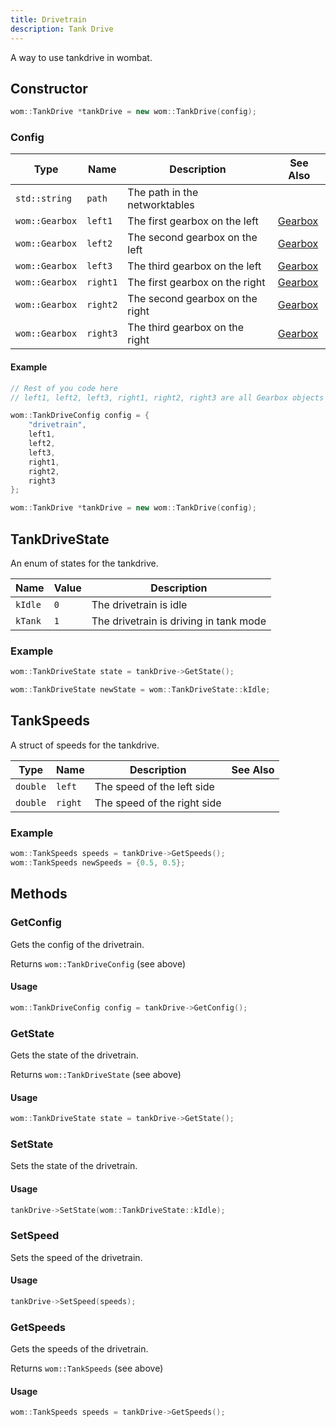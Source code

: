```yaml
---
title: Drivetrain
description: Tank Drive
---
```


A way to use tankdrive in wombat.

## Constructor

```cpp
wom::TankDrive *tankDrive = new wom::TankDrive(config);
```

### Config

| Type | Name | Description | See Also |
| --- | --- | --- | --- |
| `std::string` | `path` | The path in the networktables | |
| `wom::Gearbox` | `left1` | The first gearbox on the left | [Gearbox](/reference/utils/gearbox) |
| `wom::Gearbox` | `left2` | The second gearbox on the left | [Gearbox](/reference/utils/gearbox) |
| `wom::Gearbox` | `left3` | The third gearbox on the left | [Gearbox](/reference/utils/gearbox) |
| `wom::Gearbox` | `right1` | The first gearbox on the right | [Gearbox](/reference/utils/gearbox) |
| `wom::Gearbox` | `right2` | The second gearbox on the right | [Gearbox](/reference/utils/gearbox) |
| `wom::Gearbox` | `right3` | The third gearbox on the right | [Gearbox](/reference/utils/gearbox) |

#### Example

```cpp
// Rest of you code here
// left1, left2, left3, right1, right2, right3 are all Gearbox objects

wom::TankDriveConfig config = {
    "drivetrain",
    left1,
    left2,
    left3,
    right1,
    right2,
    right3
};

wom::TankDrive *tankDrive = new wom::TankDrive(config);
```

## TankDriveState

An enum of states for the tankdrive.

| Name | Value | Description |
| --- | --- | --- |
| `kIdle` | `0` | The drivetrain is idle |
| `kTank` | `1` | The drivetrain is driving in tank mode |

### Example

```cpp
wom::TankDriveState state = tankDrive->GetState();

wom::TankDriveState newState = wom::TankDriveState::kIdle;
```

## TankSpeeds

A struct of speeds for the tankdrive.

| Type | Name | Description | See Also |
| --- | --- | --- | --- |
| `double` | `left` | The speed of the left side | |
| `double` | `right` | The speed of the right side | |

### Example

```cpp
wom::TankSpeeds speeds = tankDrive->GetSpeeds();
wom::TankSpeeds newSpeeds = {0.5, 0.5};
```

## Methods

### GetConfig

Gets the config of the drivetrain.

Returns `wom::TankDriveConfig` (see above)

#### Usage

```cpp
wom::TankDriveConfig config = tankDrive->GetConfig();
```

### GetState

Gets the state of the drivetrain.

Returns `wom::TankDriveState` (see above)

#### Usage

```cpp
wom::TankDriveState state = tankDrive->GetState();
```

### SetState

Sets the state of the drivetrain.

#### Usage

```cpp
tankDrive->SetState(wom::TankDriveState::kIdle);
```

### SetSpeed

Sets the speed of the drivetrain.

#### Usage

```cpp
tankDrive->SetSpeed(speeds);
```

### GetSpeeds

Gets the speeds of the drivetrain.

Returns `wom::TankSpeeds` (see above)

#### Usage

```cpp
wom::TankSpeeds speeds = tankDrive->GetSpeeds();
```


